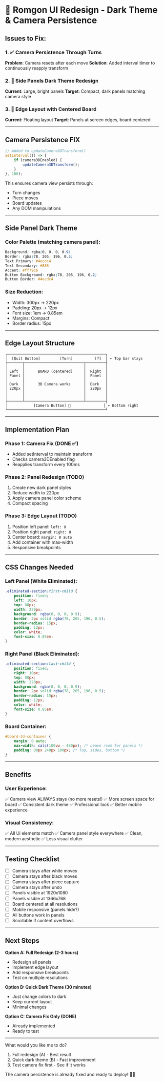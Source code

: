 # 🎨 Romgon UI Redesign - Dark Theme & Camera Persistence

## Issues to Fix:

### 1. ✅ Camera Persistence Through Turns
**Problem**: Camera resets after each move
**Solution**: Added interval timer to continuously reapply transform

### 2. 🎨 Side Panels Dark Theme Redesign
**Current**: Large, bright panels
**Target**: Compact, dark panels matching camera style

### 3. 📐 Edge Layout with Centered Board
**Current**: Floating layout
**Target**: Panels at screen edges, board centered

---

## Camera Persistence FIX

```javascript
// Added to updateCamera3DTransform()
setInterval(() => {
    if (camera3DEnabled) {
        updateCamera3DTransform();
    }
}, 100);
```

This ensures camera view persists through:
- Turn changes
- Piece moves
- Board updates
- Any DOM manipulations

---

## Side Panel Dark Theme

### Color Palette (matching camera panel):
```css
Background: rgba(0, 0, 0, 0.9)
Border: rgba(78, 205, 196, 0.5)
Text Primary: #4ecdc4
Text Secondary: #888
Accent: #ff79c6
Button Background: rgba(78, 205, 196, 0.2)
Button Border: #4ecdc4
```

### Size Reduction:
- Width: 300px → 220px
- Padding: 20px → 12px
- Font size: 1em → 0.85em
- Margins: Compact
- Border radius: 15px

---

## Edge Layout Structure

```
┌─────────────────────────────────────────────┐
│  [Quit Button]         [Turn]          [?]  │ ← Top bar stays
├───────┬───────────────────────────┬─────────┤
│       │                           │         │
│ Left  │      BOARD (centered)     │  Right  │
│ Panel │                           │  Panel  │
│       │                           │         │
│ Dark  │      3D Camera works      │  Dark   │
│ 220px │                           │  220px  │
│       │                           │         │
│       │                           │         │
├───────┴───────────────────────────┴─────────┤
│            [Camera Button] 🎥               │ ← Bottom right
└─────────────────────────────────────────────┘
```

---

## Implementation Plan

### Phase 1: Camera Fix (DONE ✅)
- Added setInterval to maintain transform
- Checks camera3DEnabled flag
- Reapplies transform every 100ms

### Phase 2: Panel Redesign (TODO)
1. Create new dark panel styles
2. Reduce width to 220px
3. Apply camera panel color scheme
4. Compact spacing

### Phase 3: Edge Layout (TODO)
1. Position left panel: `left: 0`
2. Position right panel: `right: 0`
3. Center board: `margin: 0 auto`
4. Add container with max-width
5. Responsive breakpoints

---

## CSS Changes Needed

### Left Panel (White Eliminated):
```css
.eliminated-section:first-child {
    position: fixed;
    left: 10px;
    top: 80px;
    width: 220px;
    background: rgba(0, 0, 0, 0.9);
    border: 2px solid rgba(78, 205, 196, 0.5);
    border-radius: 15px;
    padding: 12px;
    color: white;
    font-size: 0.85em;
}
```

### Right Panel (Black Eliminated):
```css
.eliminated-section:last-child {
    position: fixed;
    right: 10px;
    top: 80px;
    width: 220px;
    background: rgba(0, 0, 0, 0.9);
    border: 2px solid rgba(78, 205, 196, 0.5);
    border-radius: 15px;
    padding: 12px;
    color: white;
    font-size: 0.85em;
}
```

### Board Container:
```css
#board-3d-container {
    margin: 0 auto;
    max-width: calc(100vw - 480px); /* Leave room for panels */
    padding: 80px 240px 100px; /* Top, sides, bottom */
}
```

---

## Benefits

### User Experience:
✅ Camera view ALWAYS stays (no more resets!)
✅ More screen space for board
✅ Consistent dark theme
✅ Professional look
✅ Better mobile experience

### Visual Consistency:
✅ All UI elements match
✅ Camera panel style everywhere
✅ Clean, modern aesthetic
✅ Less visual clutter

---

## Testing Checklist

- [ ] Camera stays after white moves
- [ ] Camera stays after black moves
- [ ] Camera stays after piece capture
- [ ] Camera stays after undo
- [ ] Panels visible at 1920x1080
- [ ] Panels visible at 1366x768
- [ ] Board centered at all resolutions
- [ ] Mobile responsive (panels hide?)
- [ ] All buttons work in panels
- [ ] Scrollable if content overflows

---

## Next Steps

**Option A: Full Redesign (2-3 hours)**
- Redesign all panels
- Implement edge layout
- Add responsive breakpoints
- Test on multiple resolutions

**Option B: Quick Dark Theme (30 minutes)**
- Just change colors to dark
- Keep current layout
- Minimal changes

**Option C: Camera Fix Only (DONE)**
- Already implemented
- Ready to test

---

What would you like me to do?
1. Full redesign (A) - Best result
2. Quick dark theme (B) - Fast improvement
3. Test camera fix first - See if it works

The camera persistence is already fixed and ready to deploy! 🎥✨
